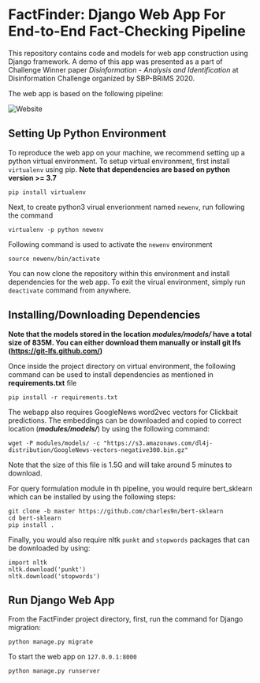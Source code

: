 # FactFinder: Django Web App For End-to-End Fact-Checking Pipeline
This repository contains code and models for web app construction using Django framework. A demo of this app was presented as a part of Challenge Winner paper *Disinformation - Analysis and Identification* at Disinformation Challenge organized by SBP-BRiMS 2020.

The web app is based on the following pipeline:

![Website](https://user-images.githubusercontent.com/25678184/111694946-e7806780-8808-11eb-9ecc-c35c4ea24ee8.png)

## Setting Up Python Environment
To reproduce the web app on your machine, we recommend setting up a python virtual environment. To setup virtual environment, first install `virtualenv` using pip. **Note that dependencies are based on python version >= 3.7**

```
pip install virtualenv
```

Next, to create python3 virual enverionment named `newenv`, run following the command

```
virtualenv -p python newenv
```

Following command is used to activate the `newenv` environment

```
source newenv/bin/activate
```
You can now clone the repository within this environment and install dependencies for the web app. To exit the virual environment, simply run `deactivate` command from anywhere.

## Installing/Downloading Dependencies
**Note that the models stored in the location *modules/models/* have a total size of 835M. You can either download them manually or install git lfs (https://git-lfs.github.com/)**

Once inside the project directory on virtual environment, the following command can be used to install dependencies as mentioned in **requirements.txt** file

```
pip install -r requirements.txt
```
The webapp also requires GoogleNews word2vec vectors for Clickbait predictions. The embeddings can be downloaded and copied to correct location (***modules/models/***) by using the following command:

```
wget -P modules/models/ -c "https://s3.amazonaws.com/dl4j-distribution/GoogleNews-vectors-negative300.bin.gz"
```
Note that the size of this file is 1.5G and will take around 5 minutes to download.

For query formulation module in th pipeline, you would require bert_sklearn which can be installed by using the following steps:

```
git clone -b master https://github.com/charles9n/bert-sklearn
cd bert-sklearn
pip install .
```

Finally, you would also require nltk `punkt` and `stopwords` packages that can be downloaded by using:
```
import nltk
nltk.download('punkt')
nltk.download('stopwords')
```

## Run Django Web App
From the FactFinder project directory, first, run the command for Django migration:

```
python manage.py migrate
```
To start the web app on `127.0.0.1:8000`

```
python manage.py runserver
```
